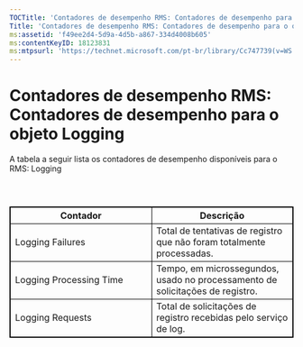 ```yaml
---
TOCTitle: 'Contadores de desempenho RMS: Contadores de desempenho para o objeto Logging'
Title: 'Contadores de desempenho RMS: Contadores de desempenho para o objeto Logging'
ms:assetid: 'f49ee2d4-5d9a-4d5b-a867-334d4008b605'
ms:contentKeyID: 18123831
ms:mtpsurl: 'https://technet.microsoft.com/pt-br/library/Cc747739(v=WS.10)'
---
```


Contadores de desempenho RMS: Contadores de desempenho para o objeto Logging
============================================================================

A tabela a seguir lista os contadores de desempenho disponíveis para o RMS: Logging

###  

<p></p> 
<table style="border:1px solid black;">
<colgroup>
<col width="50%" />
<col width="50%" />
</colgroup>
<thead>
<tr class="header">
<th style="border:1px solid black;" >Contador</th>
<th style="border:1px solid black;" >Descrição</th>
</tr>
</thead>
<tbody>
<tr class="odd">
<td style="border:1px solid black;">Logging Failures</td>
<td style="border:1px solid black;">Total de tentativas de registro que não foram totalmente processadas.</td>
</tr>
<tr class="even">
<td style="border:1px solid black;">Logging Processing Time</td>
<td style="border:1px solid black;">Tempo, em microssegundos, usado no processamento de solicitações de registro.</td>
</tr>
<tr class="odd">
<td style="border:1px solid black;">Logging Requests</td>
<td style="border:1px solid black;">Total de solicitações de registro recebidas pelo serviço de log.</td>
</tr>
</tbody>
</table>
